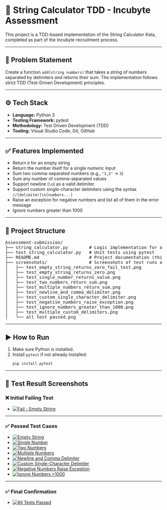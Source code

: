 # 🧪 String Calculator TDD - Incubyte Assessment

This project is a TDD-based implementation of the String Calculator Kata, completed as part of the Incubyte recruitment process.

---

## 📌 Problem Statement

Create a function `add(string numbers)` that takes a string of numbers separated by delimiters and returns their sum. The implementation follows strict TDD (Test-Driven Development) principles.

---

## ⚙️ Tech Stack

- **Language:** Python 3
- **Testing Framework:** pytest
- **Methodology:** Test Driven Development (TDD)
- **Tooling:** Visual Studio Code, Git, GitHub

---

## ✅ Features Implemented

- Return `0` for an empty string
- Return the number itself for a single numeric input
- Sum two comma-separated numbers (e.g., `"1,2"` → `3`)
- Sum any number of comma-separated values
- Support newline (`\n`) as a valid delimiter
- Support custom single-character delimiters using the syntax `//[delimiter]\n[numbers...]`
- Raise an exception for negative numbers and list all of them in the error message
- Ignore numbers greater than 1000

---

## 📁 Project Structure

<pre>
Assessment-submission/
├── string_calculator.py        # Logic implementation for add()
├── test_string_calculator.py   # Unit tests using pytest
├── README.md                   # Project documentation (this file)
├── screenshots/                # Screenshots of test runs and structure
│   ├── test_empty_string_returns_zero_fail_test.png
│   ├── test_empty_string_returns_zero.png
│   ├── test_single_number_returns_value.png
│   ├── test_two_numbers_return_sum.png
│   ├── test_multiple_numbers_return_sum.png
│   ├── test_newline_and_comma_delimiter.png
│   ├── test_custom_single_character_delimiter.png
│   ├── test_negative_numbers_raise_exception.png
│   ├── test_ignore_numbers_greater_than_1000.png
│   ├── test_multiple_custom_delimiters.png
│   └── all_test_passed.png
</pre>

---

## ▶️ How to Run

1. Make sure Python is installed.
2. Install `pytest` if not already installed:
   ```bash
   pip install pytest

---

## 📸 Test Result Screenshots

### ❌ Initial Failing Test

- [![Fail - Empty String](screenshots/test_empty_string_returns_zero_fail_test.png)](screenshots/test_empty_string_returns_zero_fail_test.png)

---

### ✅ Passed Test Cases

- [![Empty String](screenshots/test_empty_string_returns_zero.png)](screenshots/test_empty_string_returns_zero.png)
- [![Single Number](screenshots/test_single_number_returns_value.png)](screenshots/test_single_number_returns_value.png)
- [![Two Numbers](screenshots/test_two_numbers_return_sum.png)](screenshots/test_two_numbers_return_sum.png)
- [![Multiple Numbers](screenshots/test_multiple_numbers_return_sum.png)](screenshots/test_multiple_numbers_return_sum.png)
- [![Newline and Comma Delimiter](screenshots/test_newline_and_comma_delimiter.png)](screenshots/test_newline_and_comma_delimiter.png)
- [![Custom Single-Character Delimiter](screenshots/test_custom_single_character_delimiter.png)](screenshots/test_custom_single_character_delimiter.png)
- [![Negative Numbers Raise Exception](screenshots/test_negative_numbers_raise_exception.png)](screenshots/test_negative_numbers_raise_exception.png)
- [![Ignore Numbers >1000](screenshots/test_ignore_numbers_greater_than_1000.png)](screenshots/test_ignore_numbers_greater_than_1000.png)

---

### ✅ Final Confirmation

- [![All Tests Passed](screenshots/all_test_passed.png)](screenshots/all_test_passed.png)